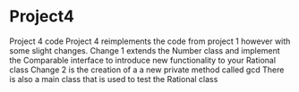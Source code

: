 # Project4
Project 4 code
Project 4 reimplements the code from project 1 however with some slight changes. 
Change 1 extends the Number class and implement the Comparable interface to introduce new functionality to your Rational class
Change 2 is the creation of a a new private method called gcd
There is also a main class that is used to test the Rational class
